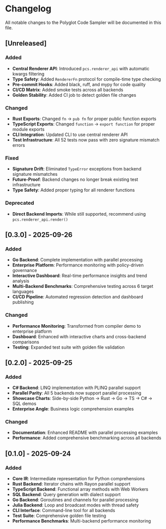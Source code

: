 # Changelog

All notable changes to the Polyglot Code Sampler will be documented in this file.

## [Unreleased]

### Added
- **Central Renderer API**: Introduced `pcs.renderer_api` with automatic kwargs filtering
- **Type Safety**: Added `RendererFn` protocol for compile-time type checking
- **Pre-commit Hooks**: Added black, ruff, and mypy for code quality
- **CI/CD Matrix**: Added smoke tests across all backends
- **Golden Stability**: Added CI job to detect golden file changes

### Changed
- **Rust Exports**: Changed `fn` → `pub fn` for proper public function exports
- **TypeScript Exports**: Changed `function` → `export function` for proper module exports
- **CLI Integration**: Updated CLI to use central renderer API
- **Test Infrastructure**: All 52 tests now pass with zero signature mismatch errors

### Fixed
- **Signature Drift**: Eliminated `TypeError` exceptions from backend signature mismatches
- **Future-Proof**: Backend changes no longer break existing test infrastructure
- **Type Safety**: Added proper typing for all renderer functions

### Deprecated
- **Direct Backend Imports**: While still supported, recommend using `pcs.renderer_api.render()`

## [0.3.0] - 2025-09-26

### Added
- **Go Backend**: Complete implementation with parallel processing
- **Enterprise Platform**: Performance monitoring with policy-driven governance
- **Interactive Dashboard**: Real-time performance insights and trend analysis
- **Multi-Backend Benchmarks**: Comprehensive testing across 6 target languages
- **CI/CD Pipeline**: Automated regression detection and dashboard publishing

### Changed
- **Performance Monitoring**: Transformed from compiler demo to enterprise platform
- **Dashboard**: Enhanced with interactive charts and cross-backend comparisons
- **Testing**: Expanded test suite with golden file validation

## [0.2.0] - 2025-09-25

### Added
- **C# Backend**: LINQ implementation with PLINQ parallel support
- **Parallel Parity**: All 5 backends now support parallel processing
- **Showcase Charts**: Side-by-side Python → Rust → Go → TS → C# → SQL demos
- **Enterprise Angle**: Business logic comprehension examples

### Changed
- **Documentation**: Enhanced README with parallel processing examples
- **Performance**: Added comprehensive benchmarking across all backends

## [0.1.0] - 2025-09-24

### Added
- **Core IR**: Intermediate representation for Python comprehensions
- **Rust Backend**: Iterator chains with Rayon parallel support
- **TypeScript Backend**: Functional array methods with Web Workers
- **SQL Backend**: Query generation with dialect support
- **Go Backend**: Goroutines and channels for parallel processing
- **Julia Backend**: Loop and broadcast modes with thread safety
- **CLI Interface**: Command-line tool for all backends
- **Test Suite**: Comprehensive golden file testing
- **Performance Benchmarks**: Multi-backend performance monitoring
